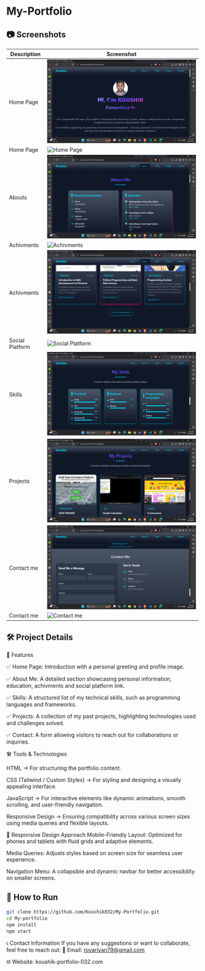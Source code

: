 # My-Portfolio

## 📷 Screenshots
| Description    | Screenshot |
|----------------|------------|
| Home Page      | ![Home Page](./screenshots/Screenshot(10).png) |
| Home Page      | ![Home Page](./screenshots/Screenshot(11).jpg) |
| Abouts         | ![Abouts](./screenshots/Screenshot(12).png) |
| Achivments     | ![Achivments](./screenshots/Screenshot(13).jpg) |
| Achivments     | ![Achivments](./screenshots/Screenshot(14).png) |
| Social Platform| ![Social Platform](./screenshots/Screenshot(15).jpg) |
| Skills         | ![Skills](./screenshots/Screenshot(16).png) |
| Projects       | ![Projects](./screenshots/Screenshot(17).png) |
| Contact me     | ![Contact me](./screenshots/Screenshot(18).png) |
| Contact me     | ![Contact me](./screenshots/Screenshot(19).jpg) |

## 🛠️ Project Details

🔹 Features

✅ Home Page: Introduction with a personal greeting and profile image. 

✅ About Me: A detailed section showcasing personal information, education, achivments and social 
   platform   link.

✅ Skills: A structured list of my technical skills, such as programming languages and frameworks.

✅ Projects: A collection of my past projects, highlighting technologies used and challenges solved. 

✅ Contact: A form allowing visitors to reach out for collaborations or inquiries.  


🛠 Tools & Technologies

HTML → For structuring the portfolio content.

CSS (Tailwind / Custom Styles) → For styling and designing a visually appealing interface.

JavaScript → For interactive elements like dynamic animations, smooth scrolling, and user-friendly navigation.

Responsive Design → Ensuring compatibility across various screen sizes using media queries and flexible layouts.


📱 Responsive Design Approach
Mobile-Friendly Layout: Optimized for phones and tablets with fluid grids and adaptive elements.

Media Queries: Adjusts styles based on screen size for seamless user experience.

Navigation Menu: A collapsible and dynamic navbar for better accessibility on smaller screens.


## 🚀 How to Run
```bash
git clone https://github.com/Koushik032/My-Portfolio.git
cd My-portfolio
npm install
npm start
```


📞 Contact Information
If you have any suggestions or want to collaborate, feel free to reach out: 📧 Email: royariyan79@gmail.com

🌐 Website: koushik-portfolio-032.com
